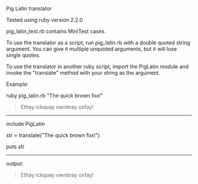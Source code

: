 Pig Latin translator

Tested using ruby version 2.2.0

pig_latin_test.rb contains MiniTest cases.

To use the translator as a script, run pig_latin.rb with a double quoted string argument.  You can give it multiple unquoted arguments, but it will lose single quotes.

To use the translator in another ruby script, import the PigLatin module and invoke the "translate" method with your string as the argument.

Example:

ruby pig_latin.rb "The quick brown fox!"
>Ethay ickquay ownbray oxfay!

---

include PigLatin

str = translate("The quick brown fox!")

puts str

---

output:
>Ethay ickquay ownbray oxfay!
